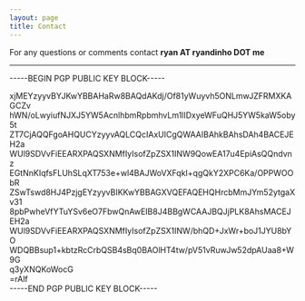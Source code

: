 ```yaml
---
layout: page
title: Contact
---
```


For any questions or comments contact **ryan AT ryandinho DOT me**

* * *
<!--kg-card-begin: markdown-->

-----BEGIN PGP PUBLIC KEY BLOCK-----

xjMEYzyyvBYJKwYBBAHaRw8BAQdAKdj/Of81yWuyvh5ONLmwJZFRMXKAGCZv
hWN/oLwyiufNJXJ5YW5AcnlhbmRpbmhvLm1lIDxyeWFuQHJ5YW5kaW5oby5t
ZT7CjAQQFgoAHQUCYzyyvAQLCQcIAxUICgQWAAIBAhkBAhsDAh4BACEJEH2a
WUl9SDVvFiEEARXPAQSXNMfIyIsofZpZSX1INW9QowEA17u4EpiAsQQndvnz
EGtNnKIqfsFLUhSLqXT753e+wl4BAJWoVXFqkI+qgQkY2XPC6Ka/OPPWOObR
ZSwTswd8HJ4PzjgEYzyyvBIKKwYBBAGXVQEFAQEHQHrcbMmJYm52ytgaXv31
8pbPwheVfYTuYSv6eO7FbwQnAwEIB8J4BBgWCAAJBQJjPLK8AhsMACEJEH2a
WUl9SDVvFiEEARXPAQSXNMfIyIsofZpZSX1INW/bhQD+JxWr+boJ1JYU8bYO
WDQBBsup1+kbtzRcCrbQSB4sBq0BAOlHT4tw/pV51vRuwJw52dpAUaa8+W9G</br>
q3yXNQKoWocG</br>
=rAlf</br>
-----END PGP PUBLIC KEY BLOCK-----

<!--kg-card-end: markdown-->
